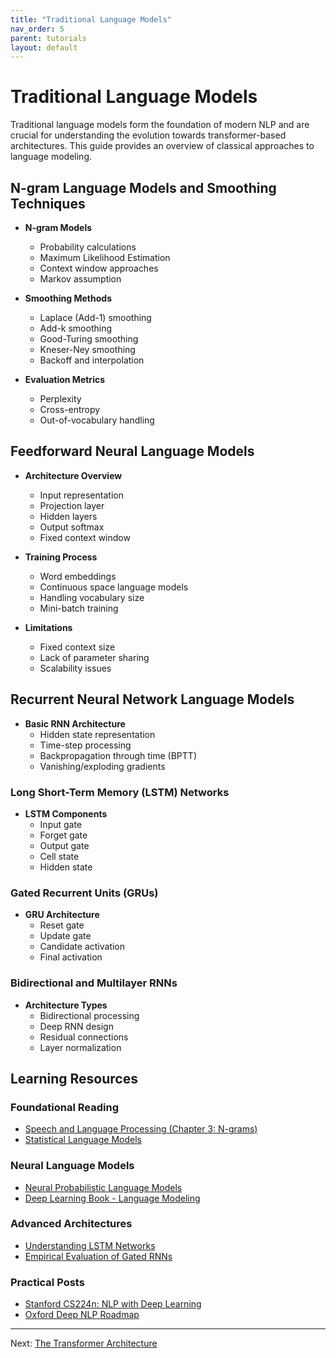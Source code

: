 ```yaml
---
title: "Traditional Language Models"
nav_order: 5
parent: tutorials
layout: default
---
```

# Traditional Language Models

Traditional language models form the foundation of modern NLP and are crucial for understanding the evolution towards transformer-based architectures. This guide provides an overview of classical approaches to language modeling.

## N-gram Language Models and Smoothing Techniques

- **N-gram Models**
  - Probability calculations
  - Maximum Likelihood Estimation
  - Context window approaches
  - Markov assumption

- **Smoothing Methods**
  - Laplace (Add-1) smoothing
  - Add-k smoothing
  - Good-Turing smoothing
  - Kneser-Ney smoothing
  - Backoff and interpolation

- **Evaluation Metrics**
  - Perplexity
  - Cross-entropy
  - Out-of-vocabulary handling

## Feedforward Neural Language Models

- **Architecture Overview**
  - Input representation
  - Projection layer
  - Hidden layers
  - Output softmax
  - Fixed context window

- **Training Process**
  - Word embeddings
  - Continuous space language models
  - Handling vocabulary size
  - Mini-batch training

- **Limitations**
  - Fixed context size
  - Lack of parameter sharing
  - Scalability issues

## Recurrent Neural Network Language Models

- **Basic RNN Architecture**
  - Hidden state representation
  - Time-step processing
  - Backpropagation through time (BPTT)
  - Vanishing/exploding gradients

### Long Short-Term Memory (LSTM) Networks

- **LSTM Components**
  - Input gate
  - Forget gate
  - Output gate
  - Cell state
  - Hidden state

### Gated Recurrent Units (GRUs)

- **GRU Architecture**
  - Reset gate
  - Update gate
  - Candidate activation
  - Final activation

### Bidirectional and Multilayer RNNs

- **Architecture Types**
  - Bidirectional processing
  - Deep RNN design
  - Residual connections
  - Layer normalization

## Learning Resources

### Foundational Reading
- [Speech and Language Processing (Chapter 3: N-grams)](https://web.stanford.edu/~jurafsky/slp3/)
- [Statistical Language Models](https://www.cambridge.org/core/books/statistical-language-models)

### Neural Language Models
- [Neural Probabilistic Language Models](http://www.jmlr.org/papers/volume3/bengio03a/bengio03a.pdf)
- [Deep Learning Book - Language Modeling](https://www.deeplearningbook.org/contents/rnn.html)

### Advanced Architectures
- [Understanding LSTM Networks](https://colah.github.io/posts/2015-08-Understanding-LSTMs/)
- [Empirical Evaluation of Gated RNNs](https://arxiv.org/abs/1412.3555)

### Practical Posts
- [Stanford CS224n: NLP with Deep Learning](http://web.stanford.edu/class/cs224n/)
- [Oxford Deep NLP Roadmap](https://github.com/oxford-cs-deepnlp-2017/lectures)

---

Next: [The Transformer Architecture](Transformers.md)
